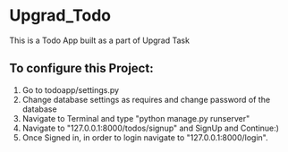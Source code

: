 # Upgrad_Todo
This is a Todo App built as a part of Upgrad Task

## To configure this Project:
1. Go to todoapp/settings.py
2. Change database settings as requires and change password of the database
3. Navigate to Terminal and type "python manage.py runserver"
4. Navigate to "127.0.0.1:8000/todos/signup" and SignUp and Continue:)
5. Once Signed in, in order to login navigate to "127.0.0.1:8000/login".
